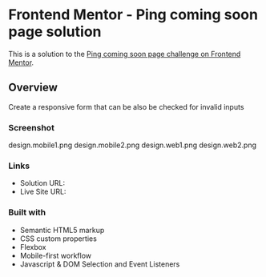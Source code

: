 # Frontend Mentor - Ping coming soon page solution

This is a solution to the [Ping coming soon page challenge on Frontend Mentor](https://www.frontendmentor.io/challenges/ping-single-column-coming-soon-page-5cadd051fec04111f7b848da).

## Overview

Create a responsive form that can be also be checked for invalid inputs

### Screenshot

design.mobile1.png
design.mobile2.png
design.web1.png
design.web2.png

### Links

-   Solution URL:
-   Live Site URL:

### Built with

-   Semantic HTML5 markup
-   CSS custom properties
-   Flexbox
-   Mobile-first workflow
-   Javascript & DOM Selection and Event Listeners
